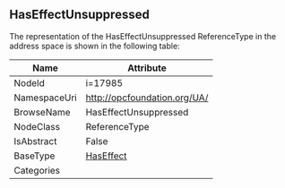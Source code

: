 <!-- objecttype -->
## HasEffectUnsuppressed
  
<!-- end of text -->
The representation of the HasEffectUnsuppressed ReferenceType in the address space is shown in the following table:  

|Name|Attribute|
|---|---|
|NodeId|i=17985|
|NamespaceUri|http://opcfoundation.org/UA/|
|BrowseName|HasEffectUnsuppressed|
|NodeClass|ReferenceType|
|IsAbstract|False|
|BaseType|[HasEffect](../../ReferenceTypes/HasEffect/readme.md)|
|Categories||

